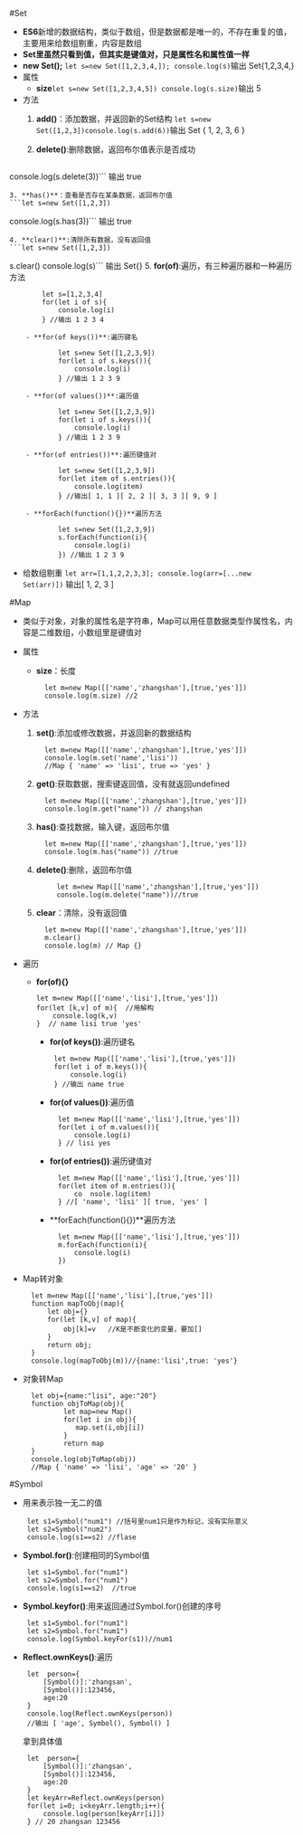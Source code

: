 #Set
 - **ES6**新增的数据结构，类似于数组，但是数据都是唯一的，不存在重复的值，主要用来给数组剔重，内容是数组
 - **Set里虽然只看到值，但其实是键值对，只是属性名和属性值一样**
 - **new Set();** ```let s=new Set([1,2,3,4,]); console.log(s)```输出 Set{1,2,3,4,}
 - 属性
 	- **size**```let s=new Set([1,2,3,4,5])
console.log(s.size)```输出 5
 - 方法
 	1. **add()**：添加数据，并返回新的Set结构
	 ```let s=new Set([1,2,3])console.log(s.add(6))```输出 Set { 1, 2, 3, 6 }

 	2. **delete()**:删除数据，返回布尔值表示是否成功
 	```let s=new Set([1,2,3])
console.log(s.delete(3))``` 输出 true

 	3. **has()**：查看是否存在某条数据，返回布尔值
 	```let s=new Set([1,2,3])
console.log(s.has(3))``` 输出 true

 	4. **clear()**:清除所有数据，没有返回值
 	```let s=new Set([1,2,3])
s.clear()
console.log(s)``` 输出 Set{}
 	5. **for(of)**:遍历，有三种遍历器和一种遍历方法

			let s=[1,2,3,4]
			for(let i of s){
			    console.log(i)
			} //输出 1 2 3 4

	 	- **for(of keys())**:遍历键名
		 	
				let s=new Set([1,2,3,9])
				for(let i of s.keys()){
				    console.log(i)
				} //输出 1 2 3 9
		 		
	 	- **for(of values())**:遍历值
	 
				let s=new Set([1,2,3,9])
				for(let i of s.keys()){
				    console.log(i)
				} //输出 1 2 3 9

	 	- **for(of entries())**:遍历键值对

				let s=new Set([1,2,3,9])
				for(let item of s.entries()){
				    console.log(item)
				} //输出[ 1, 1 ][ 2, 2 ][ 3, 3 ][ 9, 9 ]

	 	- **forEach(function(){})**遍历方法

				let s=new Set([1,2,3,9])
				s.forEach(function(i){
				    console.log(i)
				}) //输出 1 2 3 9

 - 给数组剔重
 		```let arr=[1,1,2,2,3,3];
	console.log(arr=[...new Set(arr)])``` 输出[ 1, 2, 3 ]

#Map
 - 类似于对象，对象的属性名是字符串，Map可以用任意数据类型作属性名，内容是二维数组，小数组里是键值对
 - 属性
 	- **size**：长度

			let m=new Map([['name','zhangshan'],[true,'yes']])
			console.log(m.size) //2

 - 方法
   1. **set()**:添加或修改数据，并返回新的数据结构

			let m=new Map([['name','zhangshan'],[true,'yes']])
			console.log(m.set('name','lisi'))
			//Map { 'name' => 'lisi', true => 'yes' }
   2. **get()**:获取数据，搜索键返回值，没有就返回undefined
   
			let m=new Map([['name','zhangshan'],[true,'yes']])
			console.log(m.get("name")) // zhangshan
   3. **has()**:查找数据，输入键，返回布尔值
		   
			let m=new Map([['name','zhangshan'],[true,'yes']])
		    console.log(m.has("name")) //true

   4. **delete()**:删除，返回布尔值
	
			   let m=new Map([['name','zhangshan'],[true,'yes']])
			   console.log(m.delete("name"))//true

   5. **clear**：清除，没有返回值
   	
			let m=new Map([['name','zhangshan'],[true,'yes']])
			m.clear()
			console.log(m) // Map {}

 - 遍历
	 -	**for(of){}**
			 	
			let m=new Map([['name','lisi'],[true,'yes']])
			for(let [k,v] of m){  //用解构
			    console.log(k,v)
			}  // name lisi true 'yes'


	
		 - **for(of keys())**:遍历键名
		 	
				let m=new Map([['name','lisi'],[true,'yes']])
				for(let i of m.keys()){
				    console.log(i)
				} //输出 name true
		 		
	 	- **for(of values())**:遍历值
	 
				let m=new Map([['name','lisi'],[true,'yes']])
				for(let i of m.values()){
				    console.log(i)
				} // lisi yes

	 	- **for(of entries())**:遍历键值对
			
				let m=new Map([['name','lisi'],[true,'yes']])
				for(let item of m.entries()){
				    co	nsole.log(item)
				} //[ 'name', 'lisi' ][ true, 'yes' ]
			

	 	- **forEach(function(){})**遍历方法
	 
				let m=new Map([['name','lisi'],[true,'yes']])
				m.forEach(function(i){
				    console.log(i)
				})


- Map转对象
 
		 
		let m=new Map([['name','lisi'],[true,'yes']])
		function mapToObj(map){
		    let obj={}
		    for(let [k,v] of map){
		        obj[k]=v   //K是不断变化的变量，要加[]
		    }
		    return obj;
		}
		console.log(mapToObj(m))//{name:'lisi',true: 'yes'}	

- 对象转Map


		let obj={name:"lisi", age:"20"}
		function objToMap(obj){
		        let map=new Map()
		        for(let i in obj){
		           map.set(i,obj[i])
		        }
		        return map
		}
		console.log(objToMap(obj))
		//Map { 'name' => 'lisi', 'age' => '20' }

#Symbol
 - 用来表示独一无二的值
 		
		let s1=Symbol("num1") //括号里num1只是作为标记，没有实际意义
		let s2=Symbol("num2")
		console.log(s1==s2) //flase

 - **Symbol.for()**:创建相同的Symbol值
 		
		let s1=Symbol.for("num1")
		let s2=Symbol.for("num1")
		console.log(s1==s2)  //true
	
 - **Symbol.keyfor()**:用来返回通过Symbol.for()创建的序号	
  
		let s1=Symbol.for("num1")
		let s2=Symbol.for("num1")
		console.log(Symbol.keyFor(s1))//num1

 - **Reflect.ownKeys()**:遍历

		let  person={
		    [Symbol()]:'zhangsan',
		    [Symbol()]:123456,
		    age:20
		}
		console.log(Reflect.ownKeys(person))
		//输出 [ 'age', Symbol(), Symbol() ]
	拿到具体值
		
		let  person={
		    [Symbol()]:'zhangsan',
		    [Symbol()]:123456,
		    age:20
		}
		let keyArr=Reflect.ownKeys(person)
		for(let i=0; i<keyArr.length;i++){
		    console.log(person[keyArr[i]])
		} // 20 zhangsan 123456
		
		
